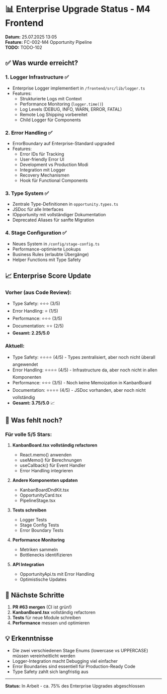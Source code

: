 # 📊 Enterprise Upgrade Status - M4 Frontend

**Datum:** 25.07.2025 13:05  
**Feature:** FC-002-M4 Opportunity Pipeline  
**TODO:** TODO-102

## ✅ Was wurde erreicht?

### 1. **Logger Infrastructure** ✅
- Enterprise Logger implementiert in `/frontend/src/lib/logger.ts`
- Features:
  - Strukturierte Logs mit Context
  - Performance Monitoring (`logger.time()`)
  - Log Levels (DEBUG, INFO, WARN, ERROR, FATAL)
  - Remote Log Shipping vorbereitet
  - Child Logger für Components

### 2. **Error Handling** ✅
- ErrorBoundary auf Enterprise-Standard upgraded
- Features:
  - Error IDs für Tracking
  - User-friendly Error UI
  - Development vs Production Modi
  - Integration mit Logger
  - Recovery Mechanismen
  - Hook für Functional Components

### 3. **Type System** ✅
- Zentrale Type-Definitionen in `opportunity.types.ts`
- JSDoc für alle Interfaces
- IOpportunity mit vollständiger Dokumentation
- Deprecated Aliases für sanfte Migration

### 4. **Stage Configuration** ✅
- Neues System in `/config/stage-config.ts`
- Performance-optimierte Lookups
- Business Rules (erlaubte Übergänge)
- Helper Functions mit Type Safety

## 📈 Enterprise Score Update

### Vorher (aus Code Review):
- Type Safety: ⭐⭐⭐ (3/5)
- Error Handling: ⭐ (1/5)
- Performance: ⭐⭐⭐ (3/5)
- Documentation: ⭐⭐ (2/5)
- **Gesamt: 2.25/5.0**

### Aktuell:
- Type Safety: ⭐⭐⭐⭐ (4/5) - Types zentralisiert, aber noch nicht überall angewendet
- Error Handling: ⭐⭐⭐⭐ (4/5) - Infrastructure da, aber noch nicht in allen Komponenten
- Performance: ⭐⭐⭐ (3/5) - Noch keine Memoization in KanbanBoard
- Documentation: ⭐⭐⭐⭐ (4/5) - JSDoc vorhanden, aber noch nicht vollständig
- **Gesamt: 3.75/5.0** 📈

## 🔄 Was fehlt noch?

### Für volle 5/5 Stars:

1. **KanbanBoard.tsx vollständig refactoren**
   - React.memo() anwenden
   - useMemo() für Berechnungen
   - useCallback() für Event Handler
   - Error Handling integrieren

2. **Andere Komponenten updaten**
   - KanbanBoardDndKit.tsx
   - OpportunityCard.tsx  
   - PipelineStage.tsx

3. **Tests schreiben**
   - Logger Tests
   - Stage Config Tests
   - Error Boundary Tests

4. **Performance Monitoring**
   - Metriken sammeln
   - Bottlenecks identifizieren

5. **API Integration**
   - OpportunityApi.ts mit Error Handling
   - Optimistische Updates

## 🎯 Nächste Schritte

1. **PR #63 mergen** (CI ist grün!)
2. **KanbanBoard.tsx** vollständig refactoren
3. **Tests** für neue Module schreiben
4. **Performance** messen und optimieren

## 💡 Erkenntnisse

- Die zwei verschiedenen Stage Enums (lowercase vs UPPERCASE) müssen vereinheitlicht werden
- Logger-Integration macht Debugging viel einfacher
- Error Boundaries sind essentiell für Production-Ready Code
- Type Safety zahlt sich langfristig aus

---

**Status:** In Arbeit - ca. 75% des Enterprise Upgrades abgeschlossen